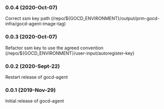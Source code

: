 ### 0.0.4 (2020-Oct-07)

Correct ssm key path (/repo/${GOCD_ENVIRONMENT}/output/prm-gocd-infra/gocd-agent-image-tag)

### 0.0.3 (2020-Oct-07)

Refactor ssm key to use the agreed convention (/repo/${GOCD_ENVIRONMENT}/user-input/autoregister-key)

### 0.0.2 (2020-Sept-22)

Restart release of gocd-agent

### 0.0.1 (2019-Nov-29)

Initial release of gocd-agent